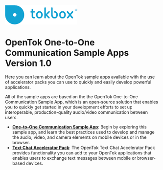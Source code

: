 ![logo](./tokbox-logo.png)

# OpenTok One-to-One Communication Sample Apps<br/>Version 1.0

Here you can learn about the OpenTok sample apps available with the use of accelerator packs you can use to quickly and easily develop powerful applications. 

All of the sample apps are based on the the OpenTok One-to-One Communication Sample App, which is an open-source solution that enables you to quickly get started in your development efforts to set up interoperable, production-quality audio/video communication between users. 

  - **[One-to-One Communication Sample App](./one-to-one-sample-app)**: Begin by exploring this sample app, and learn the best practices used to develop and manage the audio, video, and camera elements on mobile devices or in the browser. 
  - **[Text Chat Accelerator Pack](./one-to-one-text-chat)**: The OpenTok Text Chat Accelerator Pack provides functionality you can add to your OpenTok applications that enables users to exchange text messages between mobile or browser-based devices. 




